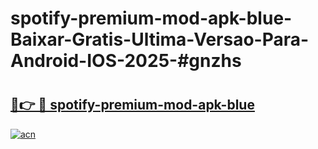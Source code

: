 # spotify-premium-mod-apk-blue-Baixar-Gratis-Ultima-Versao-Para-Android-IOS-2025-#gnzhs

# <h2><a href="https://ainizakaria.my?title=spotify-premium-mod-apk-blue&ref=25M">🔗👉 🔴 spotify-premium-mod-apk-blue</a></h2>

[![acn](https://github.com/user-attachments/assets/0f9c940e-d8b0-45ae-aac7-cd30a18b3e1c)](https://ainizakaria.my?title=spotify-premium-mod-apk-blue&ref=25M)

